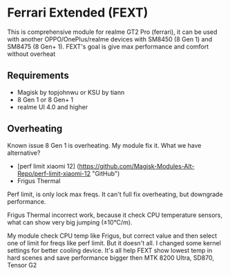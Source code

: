 # Ferrari Extended (FEXT)
This is comprehensive module for realme GT2 Pro (ferrari), it can be used with another OPPO/OnePlus/realme devices with SM8450 (8 Gen 1) and SM8475 (8 Gen+ 1). FEXT's goal is give max performance and comfort without overheat
## Requirements
- Magisk by topjohnwu or KSU by tiann
- 8 Gen 1 or 8 Gen+ 1
- realme UI 4.0 and higher

## Overheating
Known issue 8 Gen 1 is overheating. My module fix it. What we have alternative?

- [perf limit xiaomi 12] (https://github.com/Magisk-Modules-Alt-Repo/perf-limit-xiaomi-12 "GitHub")
- Frigus Thermal

Perf limit, is only lock max freqs. It can't full fix overheating, but downgrade performance.

Frigus Thermal incorrect work, because it check CPU temperature sensors, what can show very big jumping (±10°C/m).

My module check CPU temp like Frigus, but correct value and then select one of limit for freqs like perf limit. But it doesn't all. I changed some kernel settings for better cooling device. It's all help FEXT show lowest temp in hard scenes and save performance bigger then MTK 8200 Ultra, SD870, Tensor G2
